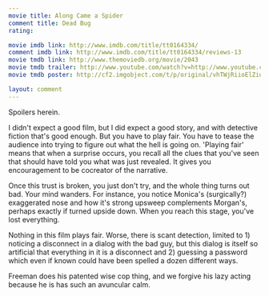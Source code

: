 ```yaml
---
movie title: Along Came a Spider
comment title: Dead Bug
rating: 

movie imdb link: http://www.imdb.com/title/tt0164334/
comment imdb link: http://www.imdb.com/title/tt0164334/reviews-13
movie tmdb link: http://www.themoviedb.org/movie/2043
movie tmdb trailer: http://www.youtube.com/watch?v=http://www.youtube.com/watch?v=kswRbwYqn3k
movie tmdb poster: http://cf2.imgobject.com/t/p/original/vhTWjRiioElZiufTuPcIdJS9j6i.jpg

layout: comment
---
```


Spoilers herein.

I didn't expect a good film, but I did expect a good story, and with detective fiction that's good enough. But you have to play fair. You have to tease the audience into trying to figure out what the hell is going on. 'Playing fair' means that when a surprise occurs, you recall all the clues that you've seen that should have told you what was just revealed. It gives you encouragement to be cocreator of the narrative. 

Once this trust is broken, you just don't try, and the whole thing turns out bad. Your mind wanders. For instance, you notice Monica's (surgically?) exaggerated nose and how it's strong upsweep complements Morgan's, perhaps exactly if turned upside down. When you reach this stage, you've lost everything.

Nothing in this film plays fair. Worse, there is scant detection, limited to 1) noticing a disconnect in a dialog with the bad guy, but this dialog is itself so artificial that everything in it is a disconnect and 2) guessing a password which even if known could have been spelled a dozen different ways.

Freeman does his patented wise cop thing, and we forgive his lazy acting because he is has such an avuncular calm.